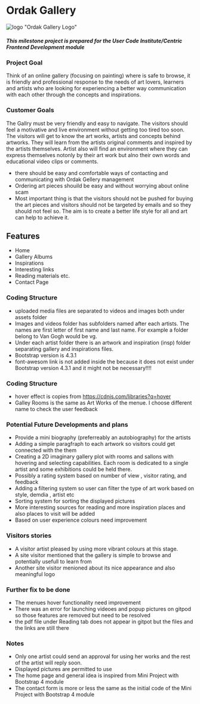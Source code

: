 #  Ordak Gallery
![logo](https://github.com/RNazarian1/ordak_gallery.git/assets/logo/Ordak_Gallery_Logo_R02.jpg) "Ordak Gallery Logo"

##### This milestone project is prepared for the User Code Institute/Centric Frontend Development module

### Project Goal
 Think of an online gallery (focusing on painting) where is safe to browse, it is friendly and professional response to the needs of  art lovers, learners and artists  who are looking for experiencing a better way communication with each other through the concepts and inspirations.

### Customer Goals
The Gallry must be very friendly and easy to navigate. The visitors should feel a motivative and live environment without getting too tired too soon. The visitors will get to know the art works, artists and concepts behind artworks. They will learn from the artists original comments and inspired by the artists themselves. Artist also will find an environment where they can express themselves notonly by their art work but alno their own words and educational video clips or comments.

- there should be easy and comfortable ways of contacting and communicating with Ordak Gellery management 
- Ordering art pieces shouild be easy and without worrying about online scam
- Most important thing is that the visitors should not be pushed for buying the art pieces and visitors should not be targeted by emails and so they should not feel so. The aim is to create a better life style for all and art can help to achieve it.


## Features

- Home
- Gallery Albums
- Inspirations
- Interesting links
- Reading materials etc.
- Contact Page

### Coding Structure

- uploaded media files are separated to videos and images both under assets folder
- Images and videos folder has subfolders named after each artists. The names are first letter of first name and last name. For example a folder belong to Van Gogh would be vg.
- Under each artist folder there is an artwork and inspiration (insp) folder separating gallery and inspirations files.
- Bootstrap version is 4.3.1
- font-awesom link is not added inside the <head></head> because it does not exist under Bootstrap version 4.3.1 and it might not be necessary!!!!

### Coding Structure

- hover effect is copies from https://cdnjs.com/libraries?q=hover
- Galley Rooms is the same as Art Works of the menue. I choose different name to check the user feedback

### Potential Future Developments and plans
- Provide a mini biography (preferreably an autobiography) for the artists
- Adding a simple paragfraph to each artwork so visitors could get connected with the them
- Creating a 2D imaginary gallery plot with rooms  and sallons with hovering and selecting capabilities. Each room  is dedicated to a single artist and some exhibitions could be held there.
- Possibly a rating system based on number of view , visitor rating, and feedback
- Adding a filtering system so user can filter the type of art work based on style, demdia , artist etc
- Sorting system for sorting the displayed pictures
- More interesting sources for reading and more inspiration places and also places to visit will be added
- Based on user experience colours need improvement

### Visitors stories
- A visitor artist pleased by using more vibrant colours at this stage.
- A site visitor mentioned that the gallery is simple to browse and potentially usefull to learn from
- Another site visitor menioned about its  nice appearance and also meaningful logo

###  Further fix to be done
- The menues hover functionality need improvement
- There was an error for launching videoes and popup pictures on gitpod so those features are removed but need to be resolved
- the pdf file under Reading tab does not appear in gitpot but the files and the links are still there

### Notes
- Only one artist could send an approval for using her works and the rest of the artist will reply soon.
- Displayed pictures are permitted to use
- The home page and general idea is inspired from Mini Project with Bootstrap 4 module
- The contact form is more or less the same as the initial code of the Mini Project with Bootstrap 4 module
